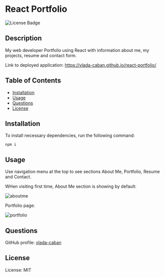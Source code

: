 # React Portfolio
![License Badge](https://img.shields.io/badge/License-MIT-green)

## Description 

My web developer Portfolio using React with information about me, my projects, resume and contact form.  

Link to deployed application: https://vlada-caban.github.io/react-portfolio/

## Table of Contents

- [Installation](#installation)
- [Usage](#usage)
- [Questions](#questions)
- [License](#license)

## Installation

To install necessary dependencies, run the following command:

```npm i```

## Usage

Use navigation menu at the top to see sections About Me, Portfolio, Resume and Contact. 

WHen visiting first time, About Me section is showing by default: 

![aboutme](./public/assets/images/aboutme.png) 

Portfolio page: 

![portfolio](./public/assets/images/portfoliopage.png) 

## Questions
GitHub profile: [vlada-caban](https://github.com/vlada-caban)

## License 
License: MIT
